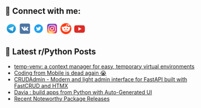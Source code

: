 ## 🔎 Connect with me:
[<img src="https://github.com/bullbesh/bullbesh/blob/main/images/Telegram.png" width="32" height="32" />](https://t.me/bullbesh)
[<img src="https://github.com/bullbesh/bullbesh/blob/main/images/VK.png" width="32" height="32" />](https://vk.com/bullbesh)
[<img src="https://github.com/bullbesh/bullbesh/blob/main/images/Twitter.png" width="32" height="32" />](https://twitter.com/bullbesh1)
[<img src="https://github.com/bullbesh/bullbesh/blob/main/images/Instagram.png" width="32" height="32" />](https://www.instagram.com/bullbesh)
[<img src="https://github.com/bullbesh/bullbesh/blob/main/images/Reddit.png" width="32" height="32" />](https://www.reddit.com/user/bullbesh)
[<img src="https://github.com/bullbesh/bullbesh/blob/main/images/YouTube.png" width="32" height="32" />](https://www.youtube.com/channel/UCtfjRs6uzgq5mfm8S06WTcg)

## 📕 Latest r/Python Posts
<!-- BLOG-POST-LIST:START -->
- [temp-venv: a context manager for easy, temporary virtual environments](https://www.reddit.com/r/Python/comments/1l51as2/tempvenv_a_context_manager_for_easy_temporary/)
- [Coding from Mobile is dead again 😭](https://www.reddit.com/r/Python/comments/1l4z7bp/coding_from_mobile_is_dead_again/)
- [CRUDAdmin - Modern and light admin interface for FastAPI built with FastCRUD and HTMX](https://www.reddit.com/r/Python/comments/1l4yh0g/crudadmin_modern_and_light_admin_interface_for/)
- [Davia : build apps from Python with Auto-Generated UI](https://www.reddit.com/r/Python/comments/1l4x0pe/davia_build_apps_from_python_with_autogenerated_ui/)
- [Recent Noteworthy Package Releases](https://www.reddit.com/r/Python/comments/1l4oy6a/recent_noteworthy_package_releases/)
<!-- BLOG-POST-LIST:END -->
